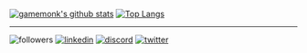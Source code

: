 [![gamemonk's github stats](https://github-readme-stats.vercel.app/api?username=keertirajmalik&count_private=true&show_icons=true&theme=synthwave)](https://github.com/anuraghazra/github-readme-stats)
[![Top Langs](https://github-readme-stats.vercel.app/api/top-langs/?username=keertirajmalik&show_icons=true&theme=synthwave)](https://github.com/anuraghazra/github-readme-stats)

<hr>

![followers](https://img.shields.io/github/followers/keertirajmalik?color=purple&logoColor=purple&style=social)
[![linkedin](https://img.shields.io/badge/LinkedIn-Keertiraj-blue)](https://www.linkedin.com/in/keertiraj-malik-43978a182)
[![discord](https://img.shields.io/badge/Discord-GameMonk-purple)](https://discord.bio/p/gamemonk)
[![twitter](https://img.shields.io/twitter/follow/Keertiraj?color=purple&label=Twitter&logoColor=purple&style=social)](https://twitter.com/keertiraj_malik)
